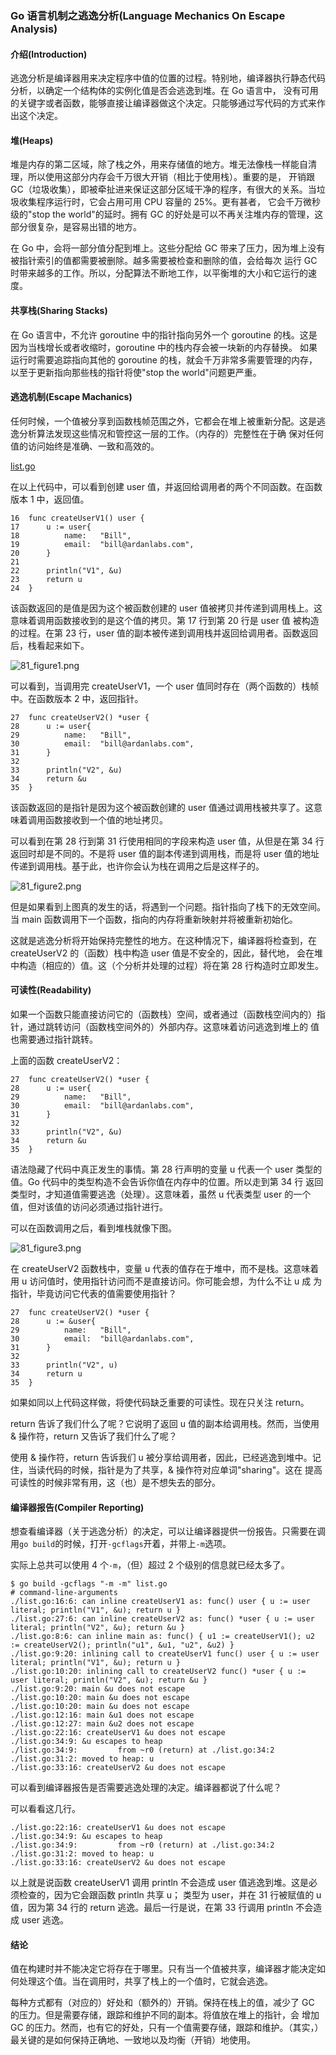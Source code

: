 ### Go 语言机制之逃逸分析(Language Mechanics On Escape Analysis)

#### 介绍(Introduction)

逃逸分析是编译器用来决定程序中值的位置的过程。特别地，编译器执行静态代码分析，以确定一个结构体的实例化值是否会逃逸到堆。在 Go 语言中，
没有可用的关键字或者函数，能够直接让编译器做这个决定。只能够通过写代码的方式来作出这个决定。

#### 堆(Heaps)

堆是内存的第二区域，除了栈之外，用来存储值的地方。堆无法像栈一样能自清理，所以使用这部分内存会千万很大开销（相比于使用栈）。重要的是，
开销跟 GC（垃圾收集），即被牵扯进来保证这部分区域干净的程序，有很大的关系。当垃圾收集程序运行时，它会占用可用 CPU 容量的 25%。更有甚者，
它会千万微秒级的"stop the world"的延时。拥有 GC 的好处是可以不再关注堆内存的管理，这部分很复杂，是容易出错的地方。

在 Go 中，会将一部分值分配到堆上。这些分配给 GC 带来了压力，因为堆上没有被指针索引的值都需要被删除。越多需要被检查和删除的值，会给每次
运行 GC 时带来越多的工作。所以，分配算法不断地工作，以平衡堆的大小和它运行的速度。

#### 共享栈(Sharing Stacks)

在 Go 语言中，不允许 goroutine 中的指针指向另外一个 goroutine 的栈。这是因为当栈增长或者收缩时，goroutine 中的栈内存会被一块新的内存替换。
如果运行时需要追踪指向其他的 goroutine 的栈，就会千万非常多需要管理的内存，以至于更新指向那些栈的指针将使"stop the world"问题更严重。

#### 逃逸机制(Escape Machanics)

任何时候，一个值被分享到函数栈帧范围之外，它都会在堆上被重新分配。这是逃逸分析算法发现这些情况和管控这一层的工作。（内存的）完整性在于确
保对任何值的访问始终是准确、一致和高效的。

[list.go](list.go)

在以上代码中，可以看到创建 user 值，并返回给调用者的两个不同函数。在函数版本 1 中，返回值。

```
16	func createUserV1() user {
17		u := user{
18			name:	"Bill",
19			email:	"bill@ardanlabs.com",
20		}
21
22		println("V1", &u)
23		return u
24	}
```

该函数返回的是值是因为这个被函数创建的 user 值被拷贝并传递到调用栈上。这意味着调用函数接收到的是这个值的拷贝。第 17 行到第 20 行是 user 值
被构造的过程。在第 23 行，user 值的副本被传递到调用栈并返回给调用者。函数返回后，栈看起来如下。

![81_figure1.png](81_figure1.png)

可以看到，当调用完 createUserV1，一个 user 值同时存在（两个函数的）栈帧中。在函数版本 2 中，返回指针。

```
27	func createUserV2() *user {
28		u := user{
29			name:	"Bill",
30			email:	"bill@ardanlabs.com",
31		}
32
33		println("V2", &u)
34		return &u
35	}
```

该函数返回的是指针是因为这个被函数创建的 user 值通过调用栈被共享了。这意味着调用函数接收到一个值的地址拷贝。

可以看到在第 28 行到第 31 行使用相同的字段来构造 user 值，从但是在第 34 行返回时却是不同的。不是将 user 值的副本传递到调用栈，而是将 user
值的地址传递到调用栈。基于此，也许你会认为栈在调用之后是这样子的。

![81_figure2.png](81_figure2.png)

但是如果看到上图真的发生的话，将遇到一个问题。指针指向了栈下的无效空间。当 main 函数调用下一个函数，指向的内存将重新映射并将被重新初始化。

这就是逃逸分析将开始保持完整性的地方。在这种情况下，编译器将检查到，在 createUserV2 的（函数）栈中构造 user 值是不安全的，因此，替代地，
会在堆中构造（相应的）值。这（个分析并处理的过程）将在第 28 行构造时立即发生。

#### 可读性(Readability)

如果一个函数只能直接访问它的（函数栈）空间，或者通过（函数栈空间内的）指针，通过跳转访问（函数栈空间外的）外部内存。这意味着访问逃逸到堆上的
值也需要通过指针跳转。

上面的函数 createUserV2：

```
27	func createUserV2() *user {
28		u := user{
29			name:	"Bill",
30			email:	"bill@ardanlabs.com",
31		}
32
33		println("V2", &u)
34		return &u
35	}
```

语法隐藏了代码中真正发生的事情。第 28 行声明的变量 u 代表一个 user 类型的值。Go 代码中的类型构造不会告诉你值在内存中的位置。所以走到第 34 行
返回类型时，才知道值需要逃逸（处理）。这意味着，虽然 u 代表类型 user 的一个值，但对该值的访问必须通过指针进行。

可以在函数调用之后，看到堆栈就像下图。

![81_figure3.png](81_figure3.png)

在 createUserV2 函数栈中，变量 u 代表的值存在于堆中，而不是栈。这意味着用 u 访问值时，使用指针访问而不是直接访问。你可能会想，为什么不让 u 成
为指针，毕竟访问它代表的值需要使用指针？

```
27	func createUserV2() *user {
28		u := &user{
29			name:	"Bill",
30			email:	"bill@ardanlabs.com",
31		}
32
33		println("V2", u)
34		return u
35	}
```

如果如同以上代码这样做，将使代码缺乏重要的可读性。现在只关注 return。

return 告诉了我们什么了呢？它说明了返回 u 值的副本给调用栈。然而，当使用 & 操作符，return 又告诉了我们什么了呢？

使用 & 操作符，return 告诉我们 u 被分享给调用者，因此，已经逃逸到堆中。记住，当读代码的时候，指针是为了共享，& 操作符对应单词"sharing"。这在
提高可读性的时候非常有用，这（也）是不想失去的部分。

#### 编译器报告(Compiler Reporting)

想查看编译器（关于逃逸分析）的决定，可以让编译器提供一份报告。只需要在调用`go build`的时候，打开`-gcflags`开着，并带上`-m`选项。

实际上总共可以使用 4 个`-m`，（但）超过 2 个级别的信息就已经太多了。

```
$ go build -gcflags "-m -m" list.go
# command-line-arguments
./list.go:16:6: can inline createUserV1 as: func() user { u := user literal; println("V1", &u); return u }
./list.go:27:6: can inline createUserV2 as: func() *user { u := user literal; println("V2", &u); return &u }
./list.go:8:6: can inline main as: func() { u1 := createUserV1(); u2 := createUserV2(); println("u1", &u1, "u2", &u2) }
./list.go:9:20: inlining call to createUserV1 func() user { u := user literal; println("V1", &u); return u }
./list.go:10:20: inlining call to createUserV2 func() *user { u := user literal; println("V2", &u); return &u }
./list.go:9:20: main &u does not escape
./list.go:10:20: main &u does not escape
./list.go:10:20: main &u does not escape
./list.go:12:16: main &u1 does not escape
./list.go:12:27: main &u2 does not escape
./list.go:22:16: createUserV1 &u does not escape
./list.go:34:9: &u escapes to heap
./list.go:34:9:         from ~r0 (return) at ./list.go:34:2
./list.go:31:2: moved to heap: u
./list.go:33:16: createUserV2 &u does not escape
```

可以看到编译器报告是否需要逃逸处理的决定。编译器都说了什么呢？

可以看看这几行。

```
./list.go:22:16: createUserV1 &u does not escape
./list.go:34:9: &u escapes to heap
./list.go:34:9:         from ~r0 (return) at ./list.go:34:2
./list.go:31:2: moved to heap: u
./list.go:33:16: createUserV2 &u does not escape
```

以上就是说函数 createUserV1 调用 println 不会造成 user 值逃逸到堆。这是必须检查的，因为它会跟函数 println 共享 u；
类型为 user，并在 31 行被赋值的 u 值，因为第 34 行的 return 逃逸。最后一行是说，在第 33 行调用 println 不会造成 user 逃逸。

#### 结论

值在构建时并不能决定它将存在于哪里。只有当一个值被共享，编译器才能决定如何处理这个值。当在调用时，共享了栈上的一个值时，它就会逃逸。

每种方式都有（对应的）好处和（额外的）开销。保持在栈上的值，减少了 GC 的压力。但是需要存储，跟踪和维护不同的副本。将值放在堆上的指针，会
增加 GC 的压力。然而，也有它的好处，只有一个值需要存储，跟踪和维护。（其实，）最关键的是如何保持正确地、一致地以及均衡（开销）地使用。
